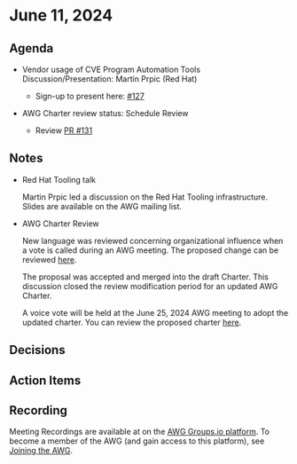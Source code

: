 # June 11, 2024

## Agenda

* Vendor usage of CVE Program Automation Tools Discussion/Presentation: Martin Prpic (Red Hat)
  * Sign-up to present here: [#127](https://github.com/CVEProject/automation-working-group/issues/127)
 
*  AWG Charter review status: Schedule Review
   - Review [PR #131](https://github.com/CVEProject/automation-working-group/pull/131)

## Notes

* Red Hat Tooling talk
  
  Martin Prpic led a discussion on the Red Hat Tooling infrastructure.  Slides are available on the AWG mailing list.

 * AWG Charter Review

   New language was reviewed concerning organizational influence when a vote is called during an AWG meeting.  The proposed change can be reviewed [here](https://github.com/CVEProject/automation-working-group/pull/131).

     The proposal was accepted and merged into the draft Charter. This discussion closed the review modification period for an updated AWG Charter.

   A voice vote will be held at the June 25, 2024 AWG meeting to adopt the updated charter.    You can review the proposed charter [here](https://github.com/CVEProject/automation-working-group/blob/master/AWG_Charter.md).

## Decisions



## Action Items



## Recording

Meeting Recordings are available at on the [AWG Groups.io platform](https://cve-cwe-programs.groups.io/g/AWG/files/MeetingRecordings).
To become a member of the AWG (and gain access to this platform), see [Joining the AWG](https://github.com/CVEProject/automation-working-group?tab=readme-ov-file#joining-the-awg).
